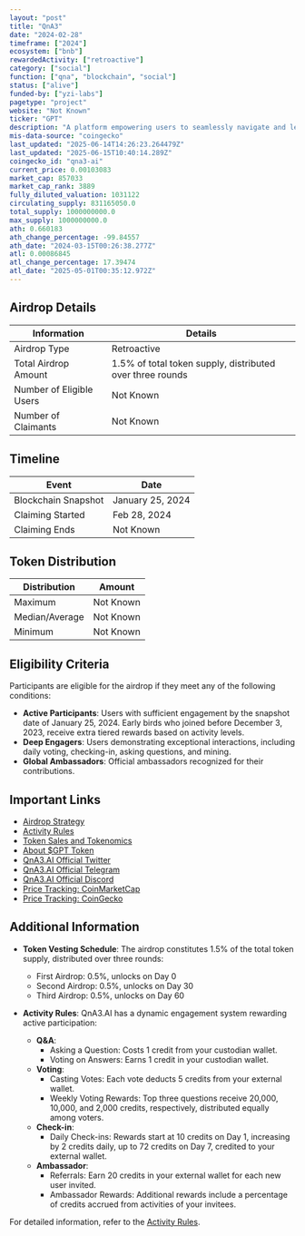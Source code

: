 ```yaml
---
layout: "post"
title: "QnA3"
date: "2024-02-28"
timeframe: ["2024"]
ecosystem: ["bnb"]
rewardedActivity: ["retroactive"]
category: ["social"]
function: ["qna", "blockchain", "social"]
status: ["alive"]
funded-by: ["yzi-labs"]
pagetype: "project"
website: "Not Known"
ticker: "GPT"
description: "A platform empowering users to seamlessly navigate and leverage the Web3 landscape."
mis-data-source: "coingecko"
last_updated: "2025-06-14T14:26:23.264479Z"
last_updated: "2025-06-15T10:40:14.289Z"
coingecko_id: "qna3-ai"
current_price: 0.00103083
market_cap: 857033
market_cap_rank: 3889
fully_diluted_valuation: 1031122
circulating_supply: 831165050.0
total_supply: 1000000000.0
max_supply: 1000000000.0
ath: 0.660183
ath_change_percentage: -99.84557
ath_date: "2024-03-15T00:26:38.277Z"
atl: 0.00086845
atl_change_percentage: 17.39474
atl_date: "2025-05-01T00:35:12.972Z"
---
```


## Airdrop Details

| Information              | Details                                                   |
| ------------------------ | --------------------------------------------------------- |
| Airdrop Type             | Retroactive                                               |
| Total Airdrop Amount     | 1.5% of total token supply, distributed over three rounds |
| Number of Eligible Users | Not Known                                                 |
| Number of Claimants      | Not Known                                                 |

## Timeline

| Event               | Date             |
| ------------------- | ---------------- |
| Blockchain Snapshot | January 25, 2024 |
| Claiming Started    | Feb 28, 2024     |
| Claiming Ends       | Not Known        |

## Token Distribution

| Distribution   | Amount    |
| -------------- | --------- |
| Maximum        | Not Known |
| Median/Average | Not Known |
| Minimum        | Not Known |

## Eligibility Criteria

Participants are eligible for the airdrop if they meet any of the following conditions:

- **Active Participants**: Users with sufficient engagement by the snapshot date of January 25, 2024. Early birds who joined before December 3, 2023, receive extra tiered rewards based on activity levels.
- **Deep Engagers**: Users demonstrating exceptional interactions, including daily voting, checking-in, asking questions, and mining.
- **Global Ambassadors**: Official ambassadors recognized for their contributions.

## Important Links

- [Airdrop Strategy](https://docs.qna3.ai/qna3.ai-documents/qna3.ai-docs/airdrop-strategy)
- [Activity Rules](https://docs.qna3.ai/qna3.ai-documents/qna3.ai-docs/activity-rules)
- [Token Sales and Tokenomics](https://docs.qna3.ai/qna3.ai-documents/qna3.ai-docs/token-sales-and-tokenomics)
- [About $GPT Token](https://docs.qna3.ai/qna3.ai-documents/qna3.ai-docs/about-usdgpt-token)
- [QnA3.AI Official Twitter](https://twitter.com/qnaweb3)
- [QnA3.AI Official Telegram](https://t.me/qna3_official)
- [QnA3.AI Official Discord](https://discord.com/invite/6xSCmNBPag)
- [Price Tracking: CoinMarketCap](https://coinmarketcap.com/currencies/qna3ai/)
- [Price Tracking: CoinGecko](https://www.coingecko.com/en/coins/qna3-ai)
## Additional Information

- **Token Vesting Schedule**: The airdrop constitutes 1.5% of the total token supply, distributed over three rounds:

  - First Airdrop: 0.5%, unlocks on Day 0
  - Second Airdrop: 0.5%, unlocks on Day 30
  - Third Airdrop: 0.5%, unlocks on Day 60

- **Activity Rules**: QnA3.AI has a dynamic engagement system rewarding active participation:
  - **Q&A**:
    - Asking a Question: Costs 1 credit from your custodian wallet.
    - Voting on Answers: Earns 1 credit in your custodian wallet.
  - **Voting**:
    - Casting Votes: Each vote deducts 5 credits from your external wallet.
    - Weekly Voting Rewards: Top three questions receive 20,000, 10,000, and 2,000 credits, respectively, distributed equally among voters.
  - **Check-in**:
    - Daily Check-ins: Rewards start at 10 credits on Day 1, increasing by 2 credits daily, up to 72 credits on Day 7, credited to your external wallet.
  - **Ambassador**:
    - Referrals: Earn 20 credits in your external wallet for each new user invited.
    - Ambassador Rewards: Additional rewards include a percentage of credits accrued from activities of your invitees.

For detailed information, refer to the [Activity Rules](https://docs.qna3.ai/qna3.ai-documents/qna3.ai-docs/activity-rules).